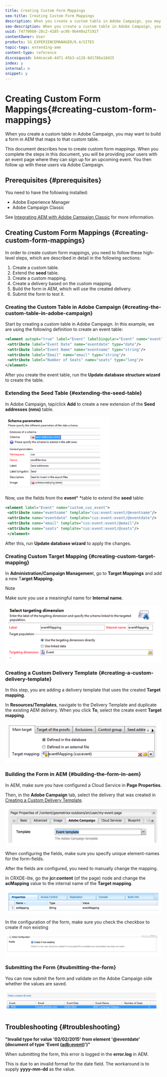 ```yaml
---
title: Creating Custom Form Mappings
seo-title: Creating Custom Form Mappings
description: When you create a custom table in Adobe Campaign, you may want to build a form in AEM that maps to that custom table
seo-description: When you create a custom table in Adobe Campaign, you may want to build a form in AEM that maps to that custom table
uuid: f47700b0-28c2-4185-ac9b-9b440a2f1927
contentOwner: User
products: SG_EXPERIENCEMANAGER/6.4/SITES
topic-tags: extending-aem
content-type: reference
discoiquuid: b44ceca8-4d71-45b3-a128-8d1786a18d25
index: y
internal: n
snippet: y
---
```


# Creating Custom Form Mappings{#creating-custom-form-mappings}

When you create a custom table in Adobe Campaign, you may want to build a form in AEM that maps to that custom table.

This document describes how to create custom form mappings. When you complete the steps in this document, you will be providing your users with an event page where they can sign up for an upcoming event. You then follow up with these users via Adobe Campaign.

## Prerequisites {#prerequisites}

You need to have the following installed:

* Adobe Experience Manager
* Adobe Campaign Classic

See [Integrating AEM with Adobe Campaign Classic](../../../sites/administering/using/campaignonpremise.md) for more information.

<!--
Comment Type: draft

<ul>
<li>Featurepack 6576 available on Package Share</li>
</ul>
-->

## Creating Custom Form Mappings {#creating-custom-form-mappings}

In order to create custom form mappings, you need to follow these high-level steps, which are described in detail in the following sections:

1. Create a custom table.
1. Extend the **seed** table.
1. Create a custom mapping.
1. Create a delivery based on the custom mapping.
1. Build the form in AEM, which will use the created delivery.
1. Submit the form to test it.

### Creating the Custom Table in Adobe Campaign {#creating-the-custom-table-in-adobe-campaign}

Start by creating a custom table in Adobe Campaign. In this example, we are using the following definition to create an event table:

```xml
<element autopk="true" label="Event" labelSingular="Event" name="event">
 <attribute label="Event Date" name="eventdate" type="date"/>
 <attribute label="Event Name" name="eventname" type="string"/>
 <attribute label="Email" name="email" type="string"/>
 <attribute label="Number of Seats" name="seats" type="long"/>
</element>
```

After you create the event table, run the **Update database structure wizard** to create the table.

### Extending the Seed Table {#extending-the-seed-table}

In Adobe Campaign, tap/click **Add** to create a new extension of the **Seed addresses (nms)** table.

![](assets/chlimage_1-212.png)

Now, use the fields from the **event*** *table to extend the **seed** table:

```xml
<element label="Event" name="custom_cus_event">
 <attribute name="eventname" template="cus:event:event/@eventname"/>
 <attribute name="eventdate" template="cus:event:event/@eventdate"/>
 <attribute name="email" template="cus:event:event/@email"/>
 <attribute name="seats" template="cus:event:event/@seats"/>
 </element>
```

After this, run **Update database wizard** to apply the changes.

### Creating Custom Target Mapping {#creating-custom-target-mapping}

In **Administration/Campaign Managemen**t, go to **Target Mappings** and add a new T**arget Mapping.**

>[!NOTE]
>
>Make sure you use a meaningful name for **Internal name**.

![](assets/chlimage_1-213.png) 

### Creating a Custom Delivery Template {#creating-a-custom-delivery-template}

In this step, you are adding a delivery template that uses the created **Target mapping**.

In **Resources/Templates**, navigate to the Delivery Template and duplicate the existing AEM delivery. When you click **To**, select the create event **Target mapping**.

![](assets/chlimage_1-214.png) 

### Building the Form in AEM {#building-the-form-in-aem}

In AEM, make sure you have configured a Cloud Service in **Page Properties**.

Then, in the **Adobe Campaign** tab, select the delivery that was created in [Creating a Custom Delivery Template](#creatingacustomdeliverytemplate).

![](assets/chlimage_1-215.png)

When configuring the fields, make sure you specify unique element-names for the form-fields.

After the fields are configured, you need to manually change the mapping.

In CRXDE-lite, go the **jcr:content** (of the page) node and change the **acMapping** value to the internal name of the **Target mapping**.

![](assets/chlimage_1-216.png)

In the configuration of the form, make sure you check the checkbox to create if non existing

![](assets/chlimage_1-217.png) 

### Submitting the Form {#submitting-the-form}

You can now submit the form and validate on the Adobe Campaign side whether the values are saved.

![](assets/chlimage_1-218.png) 

## Troubleshooting {#troubleshooting}

**"Invalid type for value '02/02/2015' from element '@eventdate' (document of type 'Event ([adb:event](http://adbevent/))')"**

When submitting the form, this error is logged in the **error.log** in AEM.

This is due to an invalid format for the date field. The workaround is to supply **yyyy-mm-dd** as the value.

